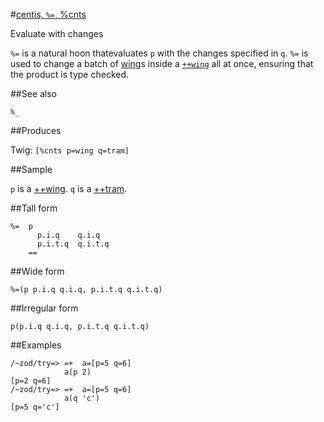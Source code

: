 #[centis, `%=`, %cnts](#cnts)

Evaluate with changes

`%=` is a natural hoon thatevaluates `p` with the changes specified in `q`. `%=` is used to change a batch of [wing]()s inside a [`++wing`]() all at once, ensuring that the product is type checked.

##See also

`%_`

##Produces

Twig: `[%cnts p=wing q=tram]`

##Sample

`p` is a [++wing]().
`q` is a [++tram]().

##Tall form

    %=  p
          p.i.q    q.i.q
          p.i.t.q  q.i.t.q
        ==

##Wide form

    %=(p p.i.q q.i.q, p.i.t.q q.i.t.q)

##Irregular form

    p(p.i.q q.i.q, p.i.t.q q.i.t.q)

##Examples

    /~zod/try=> =+  a=[p=5 q=6]
                a(p 2)
    [p=2 q=6]
    /~zod/try=> =+  a=[p=5 q=6]
                a(q 'c')
    [p=5 q='c']

